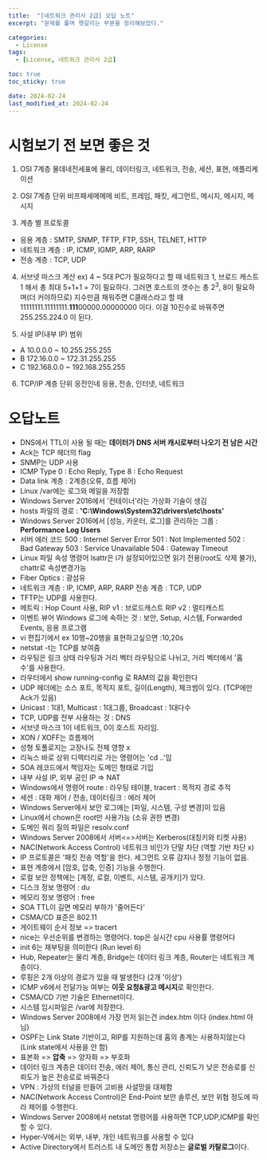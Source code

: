 ```yaml
---
title:  "[네트워크 관리사 2급] 오답 노트"
excerpt: "문제를 풀며 헷갈리는 부분을 정리해보았다."

categories:
  - License
tags:
  - [License, 네트워크 관리사 2급]

toc: true
toc_sticky: true

date: 2024-02-24
last_modified_at: 2024-02-24
---
```


# 시험보기 전 보면 좋은 것
1. OSI 7계층 물데네전세표에
물리, 데이터링크, 네트워크, 전송, 세션, 표현, 에플리케이션

2. OSI 7계층 단위 비프패세메메메
비트, 프레임, 패킷, 세그먼트, 메시지, 메시지, 메시지

3. 계층 별 프로토콜
- 응용 계층 : SMTP, SNMP, TFTP, FTP, SSH, TELNET, HTTP
- 네트워크 계층 : IP, ICMP, IGMP, ARP, RARP
- 전송 계층 : TCP, UDP

4. 서브넷 마스크 계산
ex) 4 ~ 5대 PC가 필요하다고 할 때 네트워크 1, 브로드 캐스트 1 해서 총 최대 5+1+1 = 7이 필요하다. 그러면 호스트의 갯수는 총 $2^3$, 8이 필요하며(더 커야하므로) 지수만큼 채워주면 C클래스라고 할 때 11111111.11111111.**111**00000.00000000 이다. 이걸 10진수로 바꿔주면 255.255.224.0 이 된다.

5. 사설 IP(내부 IP) 범위
- A 10.0.0.0 ~ 10.255.255.255
- B 172.16.0.0 ~ 172.31.255.255
- C 192.168.0.0 ~ 192.168.255.255

6. TCP/IP 계층 단위 응전인네
응용, 전송, 인터넷, 네트워크


# 오답노트
- DNS에서 TTL이 사용 될 때는 **데이터가 DNS 서버 캐시로부터 나오기 전 남은 시간**
- Ack는 TCP 헤더의 flag
- SNMP는 UDP 사용
- ICMP Type 0 : Echo Reply, Type 8 : Echo Request
- Data link 계층 : 2계층(오류, 흐름 제어)
- Linux /var에는 로그와 메일을 저장함
- Windows Server 2016에서 '컨테이너'라는 가상화 기술이 생김
- hosts 파일의 경로 : **'C:\Windows\System32\drivers\etc\hosts'**
- Windows Server 2016에서 [성능, 카운터, 로그]를 관리하는 그룹 : **Performance Log Users**
- 서버 에러 코드
500 : Internel Server Error
501 : Not Implemented
502 : Bad Gateway
503 : Service Unavailable
504 : Gateway Timeout
- Linux 파일 속성 명령어 lsattr은 i가 설정되어있으면 읽기 전용(root도 삭제 불가), chattr로 속성변경가능
- Fiber Optics : 광섬유
- 네트워크 계층 : IP, ICMP, ARP, RARP 전송 계층 : TCP, UDP
- TFTP는 UDP를 사용한다.
- 메트릭 : Hop Count 사용, RIP v1 : 브로드캐스트 RIP v2 : 멀티캐스트
- 이벤트 뷰어 Windows 로그에 속하는 것 : 보안, Setup, 시스템, Forwarded Events, 응용 프로그램
- vi 편집기에서 ex 10행~20행을 표현하고싶으면 :10,20s
- netstat -t는 TCP를 보여줌
- 라우팅은 링크 상태 라우팅과 거리 벡터 라우팅으로 나뉘고, 거리 벡터에서 '홉 수'를 사용한다.
- 라우터에서 show running-config 로 RAM의 값을 확인한다
- UDP 헤더에는 소스 포트, 목적지 포트, 길이(Length), 체크썸이 있다. (TCP에만 Ack가 있음)
- Unicast : 1대1, Multicast : 1대그룹, Broadcast : 1대다수
- TCP, UDP를 전부 사용하는 것 : DNS
- 서브넷 마스크 1이 네트워크, 0이 호스트 자리임.
- XON / XOFF는 흐름제어
- 성형 토폴로지는 고장나도 전체 영향 x
- 리눅스 바로 상위 디렉터리로 가는 명령어는 'cd ..'임
- SOA 레코드에서 책임자는 도메인 형태로 기입
- 내부 사설 IP, 외부 공인 IP => NAT
- Windows에서 명령어 route : 라우팅 테이블, tracert : 목적지 경로 추적
- 세션 : 대화 제어 / 전송, 데이터링크 : 에러 제어
- Windows Server에서 보안 로그에는 [파일, 시스템, 구성 변경]이 있음
- Linux에서 chown은 root만 사용가능 (소유 권한 변경)
- 도메인 쿼리 질의 파일은 resolv.conf
- Windows Server 2008에서 서버<=>서버는 Kerberos(대칭키와 티켓 사용)
- NAC(Network Access Control) 네트워크 비인가 단말 차단 (역할 기반 차단 x)
- IP 프로토콜은 '패킷 전송 역할'을 한다. 세그먼트 오류 감지나 정정 기능이 없음.
- 표현 계층에서 [암호, 압축, 인증] 기능을 수행한다.
- 로컬 보안 정책에는 [계정, 로컬, 이벤트, 시스템, 공개키]가 있다.
- 디스크 정보 명령어 : du
- 메모리 정보 명령어 : free
- SOA TTL이 길면 메모리 부하가 '줄어든다'
- CSMA/CD 표준은 802.11
- 게이트웨이 순서 정보 => tracert
- nice는 우선순위를 변경하는 명령어다. top은 실시간 cpu 사용률 명령어다
- init 6는 재부팅을 의미한다 (Run level 6)
- Hub, Repeater는 물리 계층, Bridge는 데이터 링크 계층, Router는 네트워크 계층이다.
- 루핑은 2개 이상의 경로가 있을 때 발생한다 (2개 '이상')
- ICMP v6에서 전달가능 여부는 **이웃 요청&광고 메시지**로 확인한다.
- CSMA/CD 기반 기술은 Ethernet이다.
- 시스템 임시파일은 /var에 저장한다.
- Windows Server 2008에서 가장 먼저 읽는건 index.htm 이다 (index.html 아님)
- OSPF는 Link State 기반이고, RIP를 지원하는데 홉의 총계는 사용하지않는다(Link state에서 사용을 안 함)
- 표본화 => **압축** => 양자화 => 부호화
- 데이터 링크 계층은 데이터 전송, 에러 제어, 통신 관리, 신뢰도가 낮은 전송로를 신뢰도가 높은 전송로로 바꿔준다
- VPN : 가상의 터널을 만들어 고비용 사설망을 대체함
- NAC(Network Access Control)은 End-Point 보안 솔루션, 보안 위협 정도에 따라 제어를 수행한다.
- Windows Server 2008에서 netstat 명령어를 사용하면 TCP,UDP,ICMP를 확인할 수 있다.
- Hyper-V에서는 외부, 내부, 개인 네트워크를 사용할 수 있다
- Active Directory에서 트러스트 내 도메인 통합 저장소는 **글로벌 카탈로그**이다.
